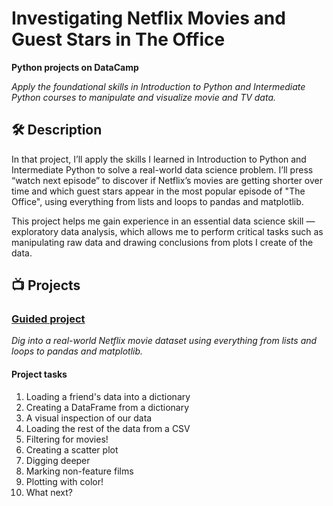 
# Investigating Netflix Movies and Guest Stars in The Office
**Python projects on DataCamp**

*Apply the foundational skills in Introduction to Python and Intermediate Python courses to manipulate and visualize movie and TV data.*

## 🛠️ Description
In that project, I’ll apply the skills I learned in Introduction to Python and Intermediate Python to solve a real-world data science problem. I’ll press “watch next episode” to discover if Netflix’s movies are getting shorter over time and which guest stars appear in the most popular episode of "The Office", using everything from lists and loops to pandas and matplotlib.

This project helps me gain experience in an essential data science skill — exploratory data analysis, which allows me to perform critical tasks such as manipulating raw data and drawing conclusions from plots I create of the data.

## 📺 Projects
### [Guided project](https://github.com/AMF777/-Investigating-Netflix-Movies-and-Guest-Stars-in-The-Office)

*Dig into a real-world Netflix movie dataset using everything from lists and loops to pandas and matplotlib.*

#### Project tasks
1. Loading a friend's data into a dictionary
2. Creating a DataFrame from a dictionary
3. A visual inspection of our data
4. Loading the rest of the data from a CSV
5. Filtering for movies!
6. Creating a scatter plot
7. Digging deeper
8. Marking non-feature films
9. Plotting with color!
10. What next?
